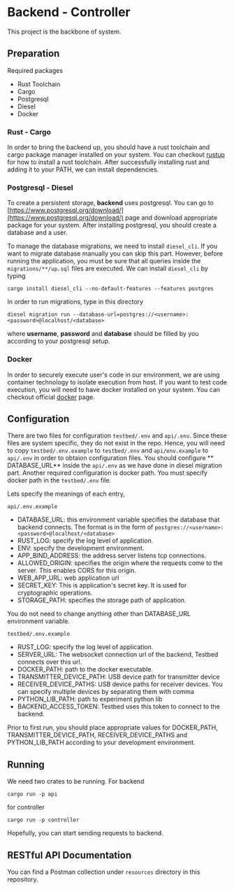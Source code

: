 # Backend - Controller

This project is the backbone of system.

## Preparation

Required packages

* Rust Toolchain
* Cargo
* Postgresql
* Diesel
* Docker

### Rust - Cargo

In order to bring the backend up, you should have a rust toolchain and cargo package manager installed on your system.
You can checkout [rustup](https://rustup.rs/) for how to install a rust toolchain. After successfully installing rust
and adding it to your PATH, we can install dependencies.

### Postgresql - Diesel

To create a persistent storage, **backend** uses postgresql. You can go
to [https://www.postgresql.org/download/](https://www.postgresql.org/download/) page and download appropriate package
for your system. After installing postgresql, you should create a database and a user.

To manage the database migrations, we need to install ```diesel_cli```. If you want to migrate database manually you can
skip this part. However, before running the application, you must be sure that all queries inside
the ```migrations/**/up.sql``` files are executed. We can install ```diesel_cli``` by typing

```
cargo install diesel_cli --no-default-features --features postgres
```

In order to run migrations, type in this directory

```
diesel migration run --database-url=postgres://<username>:<password>@localhost/<database>
```

where **username**, **password** and **database** should be filled by you according to your postgresql setup.

### Docker

In order to securely execute user's code in our environment, we are using container technology to isolate execution from
host. If you want to test code execution, you will need to have docker installed on your system. You can checkout
official [docker](https://www.docker.com/) page.

## Configuration

There are two files for configuration ```testbed/.env``` and ```api/.env```. Since these files are system specific, they
do not exist in the repo. Hence, you will need to copy ```testbed/.env.example``` to ```testbed/.env```
and ```api/env.example``` to ```api/.env``` in order to obtaion configuration files. You should configure **
DATABASE_URL** inside the ```api/.env``` as we have done in diesel migration part. Another required configuration is
docker path. You must specify docker path in the ```testbed/.env``` file.

Lets specify the meanings of each entry,

```api/.env.example```

* DATABASE_URL: this environment variable specifies the database that backend connects. The format is in the form of
  ```postgres://<username>:<password>@localhost/<database>```
* RUST_LOG: specify the log level of application.
* ENV: specify the development environment.
* APP_BIND_ADDRESS: the address server listens tcp connections.
* ALLOWED_ORIGIN: specifies the origin where the requests come to the server. This enables CORS for this origin.
* WEB_APP_URL: web application url
* SECRET_KEY: This is application's secret key. It is used for cryptographic operations.
* STORAGE_PATH: specifies the storage path of application.

You do not need to change anything other than DATABASE_URL environment variable.

```testbed/.env.example```

* RUST_LOG: specify the log level of application.
* SERVER_URL: The websocket connection url of the backend, Testbed connects over this url.
* DOCKER_PATH: path to the docker executable.
* TRANSMITTER_DEVICE_PATH: USB device path for transmitter device
* RECEIVER_DEVICE_PATHS: USB device paths for receiver devices. You can specify multiple devices by separating them with
  comma
* PYTHON_LIB_PATH: path to experiment python lib
* BACKEND_ACCESS_TOKEN: Testbed uses this token to connect to the backend.

Prior to first run, you should place appropriate values for DOCKER_PATH, TRANSMITTER_DEVICE_PATH, RECEIVER_DEVICE_PATHS
and PYTHON_LIB_PATH according to your development environment.

## Running

We need two crates to be running. For backend

```
cargo run -p api
```

for controller

```
cargo run -p controller
```

Hopefully, you can start sending requests to backend.

## RESTful API Documentation

You can find a Postman collection under ```resources``` directory in this repository.